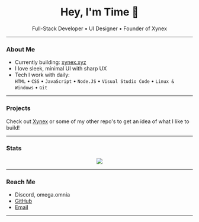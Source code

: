 <h1 align="center">Hey, I'm Time 👋</h1>

<p align="center">
  Full-Stack Developer • UI Designer • Founder of Xynex
</p>

---

### About Me
- Currently building: [xynex.xyz](https://xynex.xyz)
- I love sleek, minimal UI with sharp UX
- Tech I work with daily:  
  `HTML` • `CSS` • `JavaScript` • `Node.JS` • `Visual Studio Code` • `Linux & Windows` • `Git`

---

### Projects
Check out [Xynex](https://xynex.xyz) or some of my other repo's to get an idea of what I like to build!

---

### Stats

<p align="center">
  <img src="https://github-readme-stats.vercel.app/api?username=your-username&show_icons=true&theme=radical" />
</p>

---

### Reach Me

- Discord, omega.omnia
- [GitHub](https://github.com/Usher5048)
- [Email](mailto:tempus5048@gmail.com)

---
